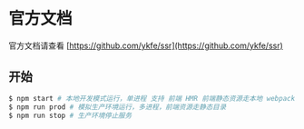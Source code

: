 # 官方文档

官方文档请查看 [https://github.com/ykfe/ssr](https://github.com/ykfe/ssr)

## 开始

```bash
$ npm start # 本地开发模式运行，单进程 支持 前端 HMR 前端静态资源走本地 webpack 服务
$ npm run prod # 模拟生产环境运行，多进程，前端资源走静态目录
$ npm run stop # 生产环境停止服务
```
